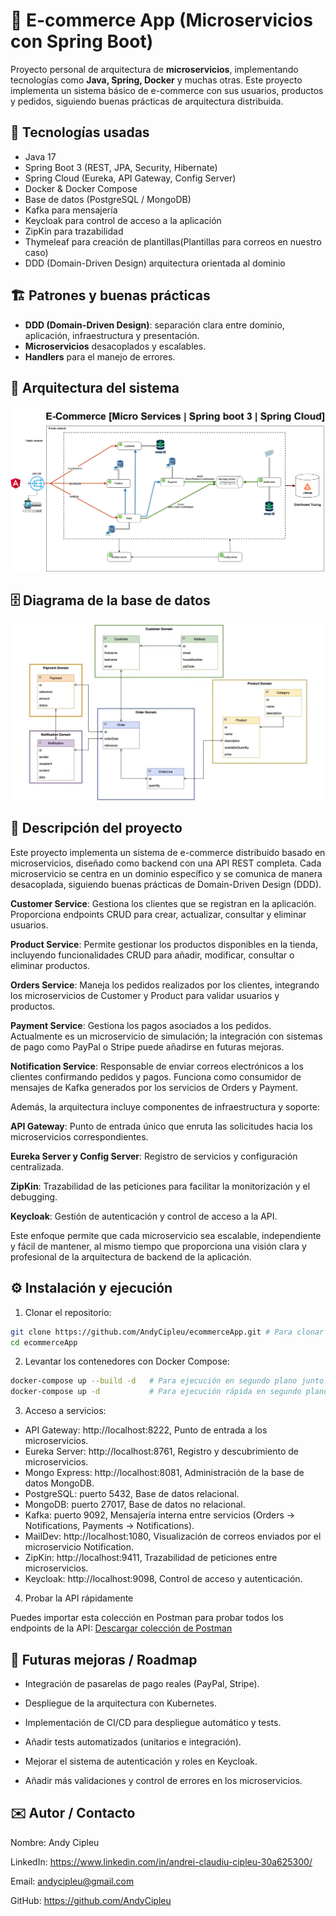 # 🛒 E-commerce App (Microservicios con Spring Boot)

Proyecto personal de arquitectura de **microservicios**, implementando tecnologías como **Java, Spring, Docker** y muchas otras.
Este proyecto implementa un sistema básico de e-commerce con sus usuarios, productos y pedidos, siguiendo buenas prácticas de arquitectura distribuida.

## 🚀 Tecnologías usadas
- Java 17
- Spring Boot 3 (REST, JPA, Security, Hibernate)
- Spring Cloud (Eureka, API Gateway, Config Server)
- Docker & Docker Compose
- Base de datos (PostgreSQL / MongoDB)
- Kafka para mensajería
- Keycloak para control de acceso a la aplicación
- ZipKin para trazabilidad
- Thymeleaf para creación de plantillas(Plantillas para correos en nuestro caso)
- DDD (Domain-Driven Design) arquitectura orientada al dominio

## 🏗️ Patrones y buenas prácticas
- **DDD (Domain-Driven Design)**: separación clara entre dominio, aplicación, infraestructura y presentación.
- **Microservicios** desacoplados y escalables.
- **Handlers** para el manejo de errores.


## 📐 Arquitectura del sistema

![Arquitectura](./docs/Diagrama-Microservices.drawio.png)


## 🗄️ Diagrama de la base de datos

![Diagrama de la base de datos](./docs/Diagrama-BBDD.jpg)

## 📖 Descripción del proyecto

Este proyecto implementa un sistema de e-commerce distribuido basado en microservicios, diseñado como backend con una API REST completa. Cada microservicio se centra en un dominio específico y se comunica de manera desacoplada, siguiendo buenas prácticas de Domain-Driven Design (DDD).

**Customer Service**: Gestiona los clientes que se registran en la aplicación. Proporciona endpoints CRUD para crear, actualizar, consultar y eliminar usuarios.

**Product Service**: Permite gestionar los productos disponibles en la tienda, incluyendo funcionalidades CRUD para añadir, modificar, consultar o eliminar productos.

**Orders Service**: Maneja los pedidos realizados por los clientes, integrando los microservicios de Customer y Product para validar usuarios y productos.

**Payment Service**: Gestiona los pagos asociados a los pedidos. Actualmente es un microservicio de simulación; la integración con sistemas de pago como PayPal o Stripe puede añadirse en futuras mejoras.

**Notification Service**: Responsable de enviar correos electrónicos a los clientes confirmando pedidos y pagos. Funciona como consumidor de mensajes de Kafka generados por los servicios de Orders y Payment.



Además, la arquitectura incluye componentes de infraestructura y soporte:

**API Gateway**: Punto de entrada único que enruta las solicitudes hacia los microservicios correspondientes.

**Eureka Server y Config Server**: Registro de servicios y configuración centralizada.

**ZipKin**: Trazabilidad de las peticiones para facilitar la monitorización y el debugging.

**Keycloak**: Gestión de autenticación y control de acceso a la API.

Este enfoque permite que cada microservicio sea escalable, independiente y fácil de mantener, al mismo tiempo que proporciona una visión clara y profesional de la arquitectura de backend de la aplicación.

## ⚙️ Instalación y ejecución

1. Clonar el repositorio:
```bash
git clone https://github.com/AndyCipleu/ecommerceApp.git # Para clonar el proyecto
cd ecommerceApp
```

2. Levantar los contenedores con Docker Compose:

```bash
docker-compose up --build -d   # Para ejecución en segundo plano junto con logs
docker-compose up -d           # Para ejecución rápida en segundo plano sin logs
```

3. Acceso a servicios:

- API Gateway: http://localhost:8222, Punto de entrada a los microservicios.
- Eureka Server: http://localhost:8761, Registro y descubrimiento de microservicios.
- Mongo Express: http://localhost:8081, Administración de la base de datos MongoDB.
- PostgreSQL: puerto 5432, Base de datos relacional.
- MongoDB: puerto 27017, Base de datos no relacional.
- Kafka: puerto 9092, Mensajería interna entre servicios (Orders → Notifications, Payments → Notifications).
- MailDev: http://localhost:1080, Visualización de correos enviados por el microservicio Notification.
- ZipKin: http://localhost:9411, Trazabilidad de peticiones entre microservicios.
- Keycloak: http://localhost:9098, Control de acceso y autenticación.


4. Probar la API rápidamente

Puedes importar esta colección en Postman para probar todos los endpoints de la API:
[Descargar colección de Postman](./postman/Java-Microservices-Ecommerce.postman_collection.json)


## 🔮 Futuras mejoras / Roadmap

- Integración de pasarelas de pago reales (PayPal, Stripe).

- Despliegue de la arquitectura con Kubernetes.

- Implementación de CI/CD para despliegue automático y tests.

- Añadir tests automatizados (unitarios e integración).

- Mejorar el sistema de autenticación y roles en Keycloak.

- Añadir más validaciones y control de errores en los microservicios.

## ✉️ Autor / Contacto

Nombre: Andy Cipleu

LinkedIn: https://www.linkedin.com/in/andrei-claudiu-cipleu-30a625300/

Email: andycipleu@gmail.com

GitHub: https://github.com/AndyCipleu
